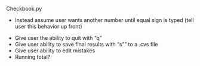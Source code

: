 Checkbook.py
 
+ Instead assume user wants another number until equal sign is typed (tell user this behavior up front)
- Give user the ability to quit with “q”
- Give user ability to save final results with “s”” to a .cvs  file
- Give user ability to edit mistakes 
- Running total?
